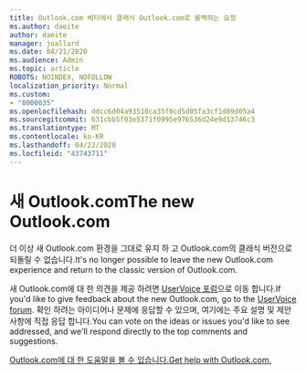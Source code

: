 ```yaml
---
title: Outlook.com 베타에서 클래식 Outlook.com로 롤백하는 요청
ms.author: daeite
author: daeite
manager: joallard
ms.date: 04/21/2020
ms.audience: Admin
ms.topic: article
ROBOTS: NOINDEX, NOFOLLOW
localization_priority: Normal
ms.custom:
- "8000035"
ms.openlocfilehash: ddcc6d04a93510ca35f0cd5d05fa3cf1d89d05a4
ms.sourcegitcommit: 631cbb5f03e5371f0995e976536d24e9d13746c3
ms.translationtype: MT
ms.contentlocale: ko-KR
ms.lasthandoff: 04/22/2020
ms.locfileid: "43743711"
---
```

# <a name="the-new-outlookcom"></a><span data-ttu-id="ca352-102">새 Outlook.com</span><span class="sxs-lookup"><span data-stu-id="ca352-102">The new Outlook.com</span></span>

<span data-ttu-id="ca352-103">더 이상 새 Outlook.com 환경을 그대로 유지 하 고 Outlook.com의 클래식 버전으로 되돌릴 수 없습니다.</span><span class="sxs-lookup"><span data-stu-id="ca352-103">It's no longer possible to leave the new Outlook.com experience and return to the classic version of Outlook.com.</span></span>

<span data-ttu-id="ca352-104">새 Outlook.com에 대 한 의견을 제공 하려면 [UserVoice 포럼](https://go.microsoft.com/fwlink/p/?linkid=851599)으로 이동 합니다.</span><span class="sxs-lookup"><span data-stu-id="ca352-104">If you'd like to give feedback about the new Outlook.com, go to the [UserVoice forum](https://go.microsoft.com/fwlink/p/?linkid=851599).</span></span> <span data-ttu-id="ca352-105">확인 하려는 아이디어나 문제에 응답할 수 있으며, 여기에는 주요 설명 및 제안 사항에 직접 응답 합니다.</span><span class="sxs-lookup"><span data-stu-id="ca352-105">You can vote on the ideas or issues you'd like to see addressed, and we'll respond directly to the top comments and suggestions.</span></span>

[<span data-ttu-id="ca352-106">Outlook.com에 대 한 도움말을 볼 수 있습니다.</span><span class="sxs-lookup"><span data-stu-id="ca352-106">Get help with Outlook.com.</span></span>](https://support.office.com/article/40676ad0-c831-45ac-a023-5be633be798d?wt.mc_id=Office_Outlook_com_Alchemy)